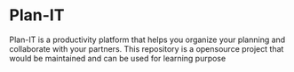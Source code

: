 # Plan-IT
Plan-IT is a productivity platform that helps you organize your planning and collaborate with your partners. This repository is a opensource project that would be maintained and can be used for learning purpose
